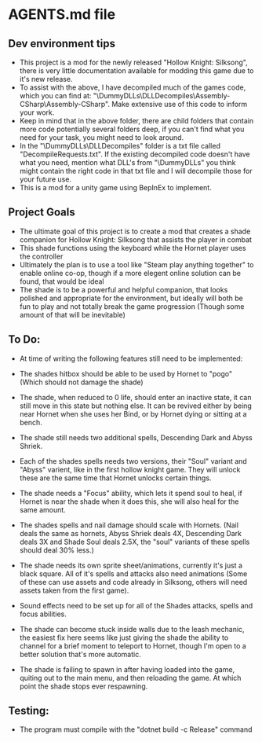 # AGENTS.md file

## Dev environment tips
- This project is a mod for the newly released "Hollow Knight: Silksong", there is very little documentation available for modding this game due to it's new release.
- To assist with the above, I have decompiled much of the games code, which you can find at: "\DummyDLLs\DLLDecompiles\Assembly-CSharp\Assembly-CSharp". Make extensive use of this code to inform your work.
- Keep in mind that in the above folder, there are child folders that contain more code potentially several folders deep, if you can't find what you need for your task, you might need to look around.
- In the "\DummyDLLs\DLLDecompiles" folder is a txt file called "DecompileRequests.txt". If the existing decompiled code doesn't have what you need, mention what DLL's from "\DummyDLLs" you think might contain the right code in that txt file and I will decompile those for your future use.
- This is a mod for a unity game using BepInEx to implement.


## Project Goals
- The ultimate goal of this project is to create a mod that creates a shade companion for Hollow Knight: Silksong that assists the player in combat
- This shade functions using the keyboard while the Hornet player uses the controller
- Ultimately the plan is to use a tool like "Steam play anything together" to enable online co-op, though if a more elegent online solution can be found, that would be ideal
- The shade is to be a powerful and helpful companion, that looks polished and appropriate for the environment, but ideally will both be fun to play and not totally break the game progression (Though some amount of that will be inevitable)


## To Do:
- At time of writing the following features still need to be implemented:

- The shades hitbox should be able to be used by Hornet to "pogo" (Which should not damage the shade)
- The shade, when reduced to 0 life, should enter an inactive state, it can still move in this state but nothing else. It can be revived either by being near Hornet when she uses her Bind, or by Hornet dying or sitting at a bench.
- The shade still needs two additional spells, Descending Dark and Abyss Shriek.
- Each of the shades spells needs two versions, their "Soul" variant and "Abyss" varient, like in the first hollow knight game. They will unlock these are the same time that Hornet unlocks certain things.
- The shade needs a "Focus" ability, which lets it spend soul to heal, if Hornet is near the shade when it does this, she will also heal for the same amount.
- The shades spells and nail damage should scale with Hornets. (Nail deals the same as hornets, Abyss Shriek deals 4X, Descending Dark deals 3X and Shade Soul deals 2.5X, the "soul" variants of these spells should deal 30% less.)
- The shade needs its own sprite sheet/animations, currently it's just a black square. All of it's spells and attacks also need animations (Some of these can use assets and code already in Silksong, others will need assets taken from the first game).
- Sound effects need to be set up for all of the Shades attacks, spells and focus abilities.
- The shade can become stuck inside walls due to the leash mechanic, the easiest fix here seems like just giving the shade the ability to channel for a brief moment to teleport to Hornet, though I'm open to a better solution that's more automatic.
- The shade is failing to spawn in after having loaded into the game, quiting out to the main menu, and then reloading the game. At which point the shade stops ever respawning.


## Testing:

- The program must compile with the "dotnet build -c Release" command
